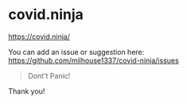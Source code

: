 # covid.ninja

https://covid.ninja/

You can add an issue or suggestion here: 
https://github.com/milhouse1337/covid-ninja/issues

> Dont't Panic!

Thank you!
